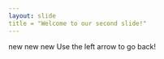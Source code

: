 ```yaml
---
layout: slide
title = "Welcome to our second slide!"
---
```

new new new
Use the left arrow to go back!
